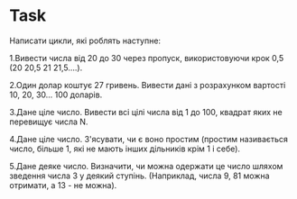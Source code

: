 # Task

Написати цикли, які роблять наступне:

1.Вивести числа від 20 до 30 через пропуск, використовуючи крок 0,5 (20 20,5 21 21,5….).

2.Один долар коштує 27 гривень. Вивести дані з розрахунком вартості 10, 20, 30... 100 доларів.

3.Дане ціле число. Вивести всі цілі числа від 1 до 100, квадрат яких не перевищує числа N.

4.Дане ціле число. З'ясувати, чи є воно простим (простим називається число, більше 1, які не мають інших дільників крім 1 і себе).

5.Дане деяке число. Визначити, чи можна одержати це число шляхом зведення числа 3 у деякий ступінь. (Наприклад, числа 9, 81 можна отримати, а 13 - не можна).